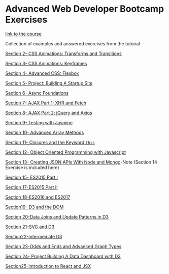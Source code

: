<h1>Advanced Web Developer Bootcamp Exercises</h1>
<p><a href="https://www.udemy.com/the-advanced-web-developer-bootcamp">link to the course</a></p>

<p>Collection of examples and answered exercises from the tutorial</p>

<p><a href="./Section2-CSS-Animations-Transforms and Transitions/">Section 2- CSS Animations: Transforms and Transitions</a></p>
<p><a href="./Section3-CSS-Animations-Keyframes/">Section 3- CSS Animations: Keyframes</a></p>
<p><a href="./Section4-AdvancedCSS-Flexbox/">Section 4- Advanced CSS: Flexbox</a></p>
<p><a href="./Section5-Project-Building-A-Startup-Site/">Section 5- Project: Building A Startup Site</a></p>
<p><a href="./Section6-Async-Foundations/">Section 6- Async Foundations</a></p>
<p><a href="./Section7-AJAX-Part1-XHR-and-Fetch/">Section 7- AJAX Part 1: XHR and Fetch</a></p>
<p><a href="./Section8-AJAX-Part2-jQuery-and-Axios">Section 8- AJAX Part 2: jQuery and Axios</a></p>
<p><a href="./Section9-Testing-with-Jasmine/">Section 9- Testing with Jasmine</a></p>
<p><a href="./Section10-Advanced-Array-Methods/">Section 10- Advanced Array Methods</a></p>
<p><a href="./Section11-Closures-and-the-Keyword-this/">Section 11- Closures and the Keyword <code>this</code></a></p>
<p><a href="./Section12-Object-Oriented-Programming-with-Javascript/">Section 12- Object Oriented Programming with Javascript</a></p>
<p><a href="./Section13-Creating-JSON-APIs-With-Node-and-Mongo/">Section 13- Creating JSON APIs With Node and Mongo</a>-Note (Section 14 Exercise is included here)</p>
<p><a href="./Section15-ES2015-Part-1/">Section 15- ES2015 Part I</a></p>
<p><a href="./Section17-ES2015-Part-2/">Section 17-ES2015 Part II</a></p>
<p><a href="./Section18-ES2016-and-ES2017/">Section 18-ES2016 and ES2017</a></p>
<p><a href="./Section19-D3-and-the-DOM/">Section19- D3 and the DOM</a></p>
<p><a href="./Section20-Data-Joins-and-Update-Patterns-in-D3/">Section 20-Data Joins and Update Patterns in D3</a></p>
<p><a href="./Section21-SVG-and-D3/">Section 21-SVG and D3</a></p>
<p><a href="./Section22-Intermediate-D3/">Section22-Intermediate D3</a></p>
<p><a href="./Section23-D3-Odds-and-Ends-and-Advanced-Graph-Types/">Section 23-Odds and Ends and Advanced Graph Types</a></p>
<p><a href="./Section24-Project-Building-a-Data-Dashboard-with-D3/">Section 24- Project Building A Data Dashboard with D3</a></p>
<p><a href="./Section25-Introduction-to-React-and-JSX/">Section25-Introduction to React and JSX</a></p>